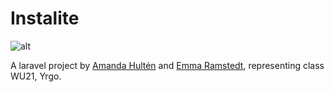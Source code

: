 # Instalite

![alt](https://images.squarespace-cdn.com/content/v1/53e5e8b4e4b0f39bef5e536c/1547215347117-K32R85XZK26R5HV1J48L/new-post.gif?format=2500w)

A laravel project by [Amanda Hultén](https://github.com/amandahulten) and [Emma Ramstedt](https://github.com/deliciaes), representing class WU21, Yrgo.
